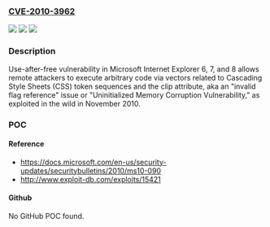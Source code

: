 ### [CVE-2010-3962](https://cve.mitre.org/cgi-bin/cvename.cgi?name=CVE-2010-3962)
![](https://img.shields.io/static/v1?label=Product&message=n%2Fa&color=blue)
![](https://img.shields.io/static/v1?label=Version&message=n%2Fa&color=blue)
![](https://img.shields.io/static/v1?label=Vulnerability&message=n%2Fa&color=brighgreen)

### Description

Use-after-free vulnerability in Microsoft Internet Explorer 6, 7, and 8 allows remote attackers to execute arbitrary code via vectors related to Cascading Style Sheets (CSS) token sequences and the clip attribute, aka an "invalid flag reference" issue or "Uninitialized Memory Corruption Vulnerability," as exploited in the wild in November 2010.

### POC

#### Reference
- https://docs.microsoft.com/en-us/security-updates/securitybulletins/2010/ms10-090
- http://www.exploit-db.com/exploits/15421

#### Github
No GitHub POC found.

